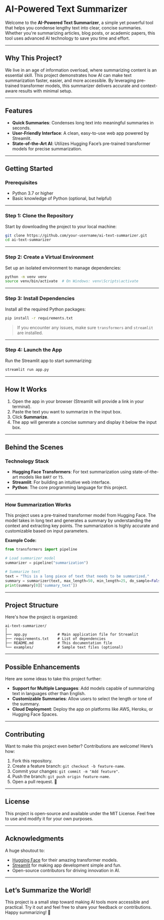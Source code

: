 
# **AI-Powered Text Summarizer**

Welcome to the **AI-Powered Text Summarizer**, a simple yet powerful tool that helps you condense lengthy text into clear, concise summaries. Whether you're summarizing articles, blog posts, or academic papers, this tool uses advanced AI technology to save you time and effort.

---

## **Why This Project?**
We live in an age of information overload, where summarizing content is an essential skill. This project demonstrates how AI can make text summarization faster, easier, and more accessible. By leveraging pre-trained transformer models, this summarizer delivers accurate and context-aware results with minimal setup.

---

## **Features**
- **Quick Summaries**: Condenses long text into meaningful summaries in seconds.
- **User-Friendly Interface**: A clean, easy-to-use web app powered by Streamlit.
- **State-of-the-Art AI**: Utilizes Hugging Face’s pre-trained transformer models for precise summarization.

---

## **Getting Started**

### **Prerequisites**
- Python 3.7 or higher
- Basic knowledge of Python (optional, but helpful)

---

### **Step 1: Clone the Repository**
Start by downloading the project to your local machine:
```bash
git clone https://github.com/your-username/ai-text-summarizer.git
cd ai-text-summarizer
```

---

### **Step 2: Create a Virtual Environment**
Set up an isolated environment to manage dependencies:
```bash
python -m venv venv
source venv/bin/activate  # On Windows: venv\Scripts\activate
```

---

### **Step 3: Install Dependencies**
Install all the required Python packages:
```bash
pip install -r requirements.txt
```
> If you encounter any issues, make sure `transformers` and `streamlit` are installed.

---

### **Step 4: Launch the App**
Run the Streamlit app to start summarizing:
```bash
streamlit run app.py
```

---

## **How It Works**
1. Open the app in your browser (Streamlit will provide a link in your terminal).
2. Paste the text you want to summarize in the input box.
3. Click **Summarize**.
4. The app will generate a concise summary and display it below the input box.

---

## **Behind the Scenes**

### **Technology Stack**
- **Hugging Face Transformers**: For text summarization using state-of-the-art models like `BART` or `T5`.
- **Streamlit**: For building an intuitive web interface.
- **Python**: The core programming language for this project.

---

### **How Summarization Works**
This project uses a pre-trained transformer model from Hugging Face. The model takes in long text and generates a summary by understanding the context and extracting key points. The summarization is highly accurate and customizable based on input parameters.

**Example Code:**
```python
from transformers import pipeline

# Load summarizer model
summarizer = pipeline("summarization")

# Summarize text
text = "This is a long piece of text that needs to be summarized."
summary = summarizer(text, max_length=50, min_length=25, do_sample=False)
print(summary[0]['summary_text'])
```

---

## **Project Structure**
Here's how the project is organized:
```
ai-text-summarizer/
│
├── app.py              # Main application file for Streamlit
├── requirements.txt    # List of dependencies
├── README.md           # This documentation file
└── examples/           # Sample text files (optional)
```

---

## **Possible Enhancements**
Here are some ideas to take this project further:
- **Support for Multiple Languages**: Add models capable of summarizing text in languages other than English.
- **Customizable Summaries**: Allow users to select the length or tone of the summary.
- **Cloud Deployment**: Deploy the app on platforms like AWS, Heroku, or Hugging Face Spaces.

---

## **Contributing**
Want to make this project even better? Contributions are welcome! Here’s how:
1. Fork this repository.
2. Create a feature branch: `git checkout -b feature-name`.
3. Commit your changes: `git commit -m "Add feature"`.
4. Push the branch: `git push origin feature-name`.
5. Open a pull request. 🚀

---

## **License**
This project is open-source and available under the MIT License. Feel free to use and modify it for your own purposes.

---

## **Acknowledgments**
A huge shoutout to:
- [Hugging Face](https://huggingface.co/) for their amazing transformer models.
- [Streamlit](https://streamlit.io/) for making app development simple and fun.
- Open-source contributors for driving innovation in AI.

---

## **Let’s Summarize the World!**
This project is a small step toward making AI tools more accessible and practical. Try it out and feel free to share your feedback or contributions. Happy summarizing! 🎉
